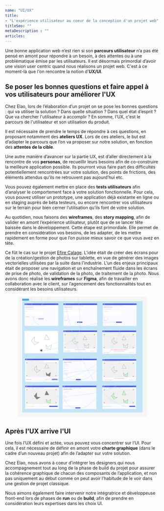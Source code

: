```yaml
---
name: "UI/UX"
title:
- "L'expérience utilisateur au coeur de la conception d'un projet web"
titleSeo: ""
metaDescription : ""
articles:
---
```

Une bonne application web n’est rien si son **parcours utilisateur** n’a pas été pensé en amont pour répondre à un besoin, à des attentes ou à une problématique émise par les utilisateurs. Il est désormais primordial d’avoir une vision user centric quand nous réalisons un projet web. C'est à ce moment-là que l'on rencontre la notion d'**UX/UI**.

## Se poser les bonnes questions et faire appel à vos utilisateurs pour améliorer l'UX

Chez Elao, lors de l’élaboration d’un projet on se pose les bonnes questions : qui va utiliser la solution ? Dans quelle situation ? Dans quel état d’esprit ? Que va chercher l'utilisateur à accomplir ? En somme, l'UX, c'est le parcours de l'utilisateur et son utilisation du produit.

Il est nécessaire de prendre le temps de répondre à ces questions, en proposant notamment des **ateliers UX**. Lors de ces ateliers, le but est d’adapter le parcours que l’on va proposer sur notre solution, en fonction des **attentes de la cible**.

Une autre manière d’avancer sur la partie UX, est d’aller directement à la rencontre de vos **personas**, de recueillir leurs besoins afin de co-construire la meilleure application possible. Ils pourront vous faire part des difficultés potentiellement rencontrées sur votre solution, des points de frictions, des éléments attendus qu’ils ne retrouvent pas aujourd’hui etc.

Vous pouvez également mettre en place des **tests utilisateurs** afin d’analyser le comportement face à votre solution fonctionnelle. Pour cela, vous pouvez utiliser un prototype, une application déjà existante en ligne ou en staging auprès de béta testeurs, ou encore rencontrer vos utilisateurs sur le terrain pour bien cerner l’utilisation qu’ils font de votre solution.

Au quotidien, nous faisons des **wireframes**, des **story mapping**, afin de valider en amont l’expérience utilisateur, plutôt que de se lancer tête baissée dans le développement. Cette étape est primordiale. Elle permet de prendre en considération vos besoins, de les adapter, de les mettre rapidement en forme pour que l’on puisse mieux savoir ce que vous avez en tête.

Ce fût le cas sur le projet [Efire Calage](https://www.elao.com/etudes-de-cas/efire). L’idée était de créer des écrans pour de la création/gestion de photos sur tablette, en vue de générer des images vectorielles utilisées par la suite dans l’industrie. L’un des enjeux principaux était de proposer une navigation et un enchaînement fluide dans les écrans de prise de photo, de validation de la photo, de traitement de la photo. Nous avons donc réalisé les **wireframes** sur **Figma**, afin de travailler en collaboration avec le client, sur l’agencement des fonctionnalités tout en considérant les besoins utilisateurs.

<figure>
    <img src="content/images/terms/ui-ux.png" alt="wieframes pour le projet Efire Calage">
</figure>

## Après l'UX arrive l'UI

Une fois l’UX défini et actée, vous pouvez vous concentrer sur l’UI. Pour cela, il est nécessaire de définir en amont votre **charte graphique** (dans le cadre d’un nouveau projet) afin de l’adapter sur votre solution.

Chez Elao, nous avons à coeur d’intégrer les designers qui nous accompagnement tout au long de la phase de build du projet pour assurer la cohérence graphique de chacun des composants de l’application, et non pas uniquement au début comme on peut avoir l’habitude de le voir dans une gestion de projet classique.

Nous aimons également faire intervenir notre intégratrice et développeuse front-end lors de phases de **run** ou de **build**, afin de prendre en considération leurs expertises dans les choix UI.
